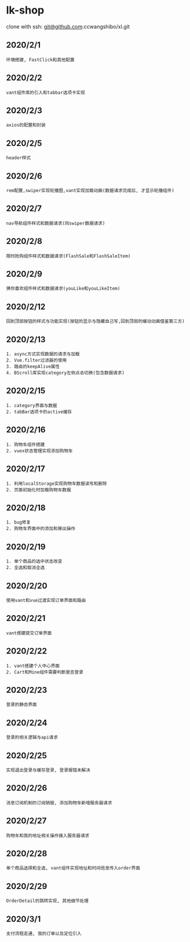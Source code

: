# lk-shop
clone with ssh:  git@github.com:ccwangshibo/xl.git
## 2020/2/1
```
环境搭建, FastClick和其他配置
```
## 2020/2/2
```
vant组件库的引入和tabbar选项卡实现
```
## 2020/2/3
```
axios的配置和封装
```
## 2020/2/5
```
header样式
```
## 2020/2/6
```
rem配置,swiper实现轮播图,vant实现加载动画(数据请求完成后, 才显示轮播组件)
```
## 2020/2/7
```
nav导航组件样式和数据请求(同swiper数据请求)
```
## 2020/2/8
```
限时抢购组件样式和数据请求(FlashSale和FlashSaleItem)
```
## 2020/2/9
```
猜你喜欢组件样式和数据请求(youLike和youLikeItem)
```
## 2020/2/12
```
回到顶部按钮的样式与功能实现(按钮的显示与隐藏自己写,回到顶部的缓动动画借鉴第三方)
```
## 2020/2/13
```
1. async方式实现数据的请求与加载
2. Vue.filter过滤器的使用
3. 路由的keepAlive属性
4. BScroll库实现category左侧点击切换(包含数据请求)
```
## 2020/2/15
```
1. category界面与数据
2. tabBar选项卡的active缓存
```
## 2020/2/16
```
1. 购物车组件搭建
2. vuex状态管理实现添加购物车
```
## 2020/2/17
```
1. 利用localStorage实现购物车数据读写和删除
2. 页面初始化时加载购物车数据
```
## 2020/2/18
```
1. bug修复
2. 购物车界面中的添加和移出操作
```
## 2020/2/19
```
1. 单个商品的选中状态改变
2. 全选和取消全选
```
## 2020/2/20
```
使用vant和vue过渡实现订单界面和路由
```
## 2020/2/21
```
vant搭建提交订单界面
```
## 2020/2/22
```
1. vant搭建个人中心界面
2. Cart和Mine组件需要判断是否登录
```
## 2020/2/23
```
登录的静态界面
```
## 2020/2/24
```
登录的相关逻辑与api请求
```
## 2020/2/25
```
实现退出登录与缓存登录, 登录报错未解决
```
## 2020/2/26
```
消息订阅机制的订阅销毁, 添加购物车新增服务器请求
```
## 2020/2/27
```
购物车和我的地址相关操作接入服务器请求
```
## 2020/2/28
```
单个商品选择和全选, vant组件实现地址和时间信息传入order界面
```
## 2020/2/29
```
OrderDetail的跳转实现, 其他细节处理
```
## 2020/3/1
```
支付流程走通, 我的订单以及定位引入
```